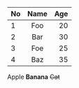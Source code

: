 | No | Name | Age |
|---|:---:|---:|
| 1 | Foo | 20 |
| 2 | Bar | 30 |
| 3 | Foe | 25 |
| 4 | Baz | 35 |

Apple **Banana** ~~Cat~~
